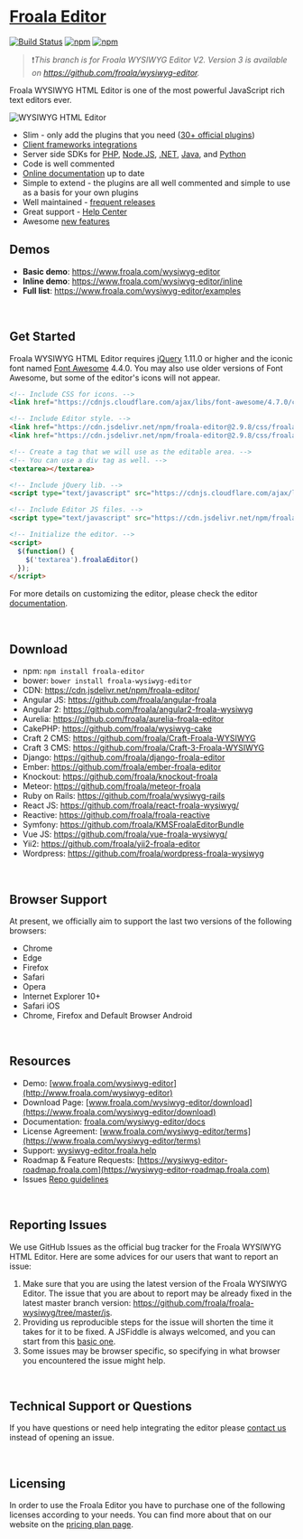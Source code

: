 # [Froala Editor](https://www.froala.com/wysiwyg-editor)

[![Build Status](https://travis-ci.com/froala-labs/froala-editor-js-2.svg?token=6qHm2TpvBKAAVFCrJa9X&branch=master)](https://travis-ci.com/froala-labs/froala-editor-js-2)
[![npm](https://img.shields.io/npm/dm/froala-editor.svg)](https://www.npmjs.com/package/froala-editor)
[![npm](https://img.shields.io/npm/v/froala-editor.svg)](https://www.npmjs.com/package/froala-editor)

> ❗️*This branch is for Froala WYSIWYG Editor V2. Version 3 is available on <https://github.com/froala/wysiwyg-editor>.*

Froala WYSIWYG HTML Editor is one of the most powerful JavaScript rich text editors ever.

![WYSIWYG HTML Editor](https://raw.githubusercontent.com/froala/wysiwyg-editor/v2/editor.jpg)

- Slim - only add the plugins that you need ([30+ official plugins](https://www.froala.com/wysiwyg-editor/docs/plugins))
- [Client frameworks integrations](https://www.froala.com/wysiwyg-editor/docs/framework-plugins/)
- Server side SDKs for [PHP](https://www.froala.com/wysiwyg-editor/docs/sdks/php), [Node.JS](https://www.froala.com/wysiwyg-editor/docs/sdks/nodejs),  [.NET](https://www.froala.com/wysiwyg-editor/docs/sdks/dotnet), [Java](https://www.froala.com/wysiwyg-editor/docs/sdks/java), and [Python](https://www.froala.com/wysiwyg-editor/docs/sdks/python)
- Code is well commented
- [Online documentation](https://www.froala.com/wysiwyg-editor/docs) up to date
- Simple to extend - the plugins are all well commented and simple to use as a basis for your own plugins
- Well maintained - [frequent releases](https://www.froala.com/wysiwyg-editor/changelog)
- Great support - [Help Center](https://wysiwyg-editor.froala.help)
- Awesome [new features](https://wysiwyg-editor-roadmap.froala.com)
​


## Demos

- **Basic demo**: https://www.froala.com/wysiwyg-editor
- **Inline demo**: https://www.froala.com/wysiwyg-editor/inline
- **Full list**: https://www.froala.com/wysiwyg-editor/examples

​

## Get Started

Froala WYSIWYG HTML Editor requires [jQuery](http://jquery.com/) 1.11.0 or higher and the iconic font named [Font Awesome](http://fortawesome.github.io/Font-Awesome/) 4.4.0. You may also use older versions of Font Awesome, but some of the editor's icons will not appear.

```html
<!-- Include CSS for icons. -->
<link href="https://cdnjs.cloudflare.com/ajax/libs/font-awesome/4.7.0/css/font-awesome.min.css" rel="stylesheet" type="text/css" />

<!-- Include Editor style. -->
<link href="https://cdn.jsdelivr.net/npm/froala-editor@2.9.8/css/froala_editor.pkgd.min.css" rel="stylesheet" type="text/css" />
<link href="https://cdn.jsdelivr.net/npm/froala-editor@2.9.8/css/froala_style.min.css" rel="stylesheet" type="text/css" />

<!-- Create a tag that we will use as the editable area. -->
<!-- You can use a div tag as well. -->
<textarea></textarea>

<!-- Include jQuery lib. -->
<script type="text/javascript" src="https://cdnjs.cloudflare.com/ajax/libs/jquery/1.11.0/jquery.min.js"></script>

<!-- Include Editor JS files. -->
<script type="text/javascript" src="https://cdn.jsdelivr.net/npm/froala-editor@2.9.0/js/froala_editor.pkgd.min.js"></script>

<!-- Initialize the editor. -->
<script>
  $(function() {
    $('textarea').froalaEditor()
  });
</script>
```

For more details on customizing the editor, please check the editor [documentation](https://www.froala.com/wysiwyg-editor/docs).

​

## Download

- npm: `npm install froala-editor`
- bower: `bower install froala-wysiwyg-editor`
- CDN: https://cdn.jsdelivr.net/npm/froala-editor/
- Angular JS: https://github.com/froala/angular-froala
- Angular 2: https://github.com/froala/angular2-froala-wysiwyg
- Aurelia: https://github.com/froala/aurelia-froala-editor
- CakePHP: https://github.com/froala/wysiwyg-cake
- Craft 2 CMS: https://github.com/froala/Craft-Froala-WYSIWYG
- Craft 3 CMS: https://github.com/froala/Craft-3-Froala-WYSIWYG
- Django: https://github.com/froala/django-froala-editor
- Ember: https://github.com/froala/ember-froala-editor
- Knockout: https://github.com/froala/knockout-froala
- Meteor: https://github.com/froala/meteor-froala
- Ruby on Rails: https://github.com/froala/wysiwyg-rails
- React JS: https://github.com/froala/react-froala-wysiwyg/
- Reactive: https://github.com/froala/froala-reactive
- Symfony: https://github.com/froala/KMSFroalaEditorBundle
- Vue JS: https://github.com/froala/vue-froala-wysiwyg/
- Yii2: https://github.com/froala/yii2-froala-editor
- Wordpress: https://github.com/froala/wordpress-froala-wysiwyg


​

## Browser Support

At present, we officially aim to support the last two versions of the following browsers:

- Chrome
- Edge
- Firefox
- Safari
- Opera
- Internet Explorer 10+
- Safari iOS
- Chrome, Firefox and Default Browser Android

​

## Resources

- Demo: [www.froala.com/wysiwyg-editor](http://www.froala.com/wysiwyg-editor)
- Download Page: [www.froala.com/wysiwyg-editor/download](https://www.froala.com/wysiwyg-editor/download)
- Documentation:  [froala.com/wysiwyg-editor/docs](https://www.froala.com/wysiwyg-editor/docs)
- License Agreement: [www.froala.com/wysiwyg-editor/terms](https://www.froala.com/wysiwyg-editor/terms)
- Support: [wysiwyg-editor.froala.help](https://wysiwyg-editor.froala.help/hc/en-us)
- Roadmap & Feature Requests: [https://wysiwyg-editor-roadmap.froala.com](https://wysiwyg-editor-roadmap.froala.com)
- Issues [Repo guidelines](https://github.com/highcharts/highcharts/blob/master/repo-guidelines.md)


​

## Reporting Issues

We use GitHub Issues as the official bug tracker for the Froala WYSIWYG HTML Editor. Here are some advices for our users that want to report an issue:

1. Make sure that you are using the latest version of the Froala WYSIWYG Editor. The issue that you are about to report may be already fixed in the latest master branch version: https://github.com/froala/froala-wysiwyg/tree/master/js.
2. Providing us reproducible steps for the issue will shorten the time it takes for it to be fixed. A JSFiddle is always welcomed, and you can start from this [basic one](https://jsfiddle.net/froala/wc5c3jhk/).
3. Some issues may be browser specific, so specifying in what browser you encountered the issue might help.


​

## Technical Support or Questions

If you have questions or need help integrating the editor please [contact us](https://www.froala.com/wysiwyg-editor/contact) instead of opening an issue.

​

## Licensing

In order to use the Froala Editor you have to purchase one of the following licenses according to your needs. You can find more about that on our website on the [pricing plan page](https://www.froala.com/wysiwyg-editor/pricing).
